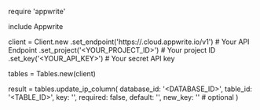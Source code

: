 require 'appwrite'

include Appwrite

client = Client.new
    .set_endpoint('https://<REGION>.cloud.appwrite.io/v1') # Your API Endpoint
    .set_project('<YOUR_PROJECT_ID>') # Your project ID
    .set_key('<YOUR_API_KEY>') # Your secret API key

tables = Tables.new(client)

result = tables.update_ip_column(
    database_id: '<DATABASE_ID>',
    table_id: '<TABLE_ID>',
    key: '',
    required: false,
    default: '',
    new_key: '' # optional
)
